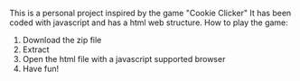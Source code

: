 This is a personal project inspired by the game "Cookie Clicker"
It has been coded with javascript and has a html web structure.
How to play the game:
1. Download the zip file
2. Extract
3. Open the html file with a javascript supported browser
4. Have fun!
